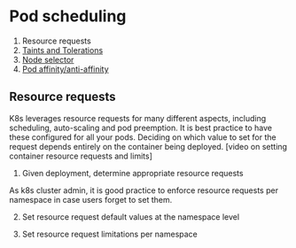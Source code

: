 # Pod scheduling

1. Resource requests
2. [Taints and Tolerations](https://kubernetes.io/docs/concepts/configuration/taint-and-toleration/)
3. [Node selector](https://kubernetes.io/docs/concepts/configuration/assign-pod-node/#nodeselector)
4. [Pod affinity/anti-affinity](https://docs.openshift.com/container-platform/3.6/admin_guide/scheduling/pod_affinity.html)


## Resource requests

K8s leverages resource requests for many different aspects, including scheduling, auto-scaling and pod preemption. It is best practice to have these configured for all your pods. Deciding on which value to set for the request depends entirely on the container being deployed. [video on setting container resource requests and limits]

1. Given deployment, determine appropriate resource requests

As k8s cluster admin, it is good practice to enforce resource requests per namespace in case users forget to set them.

2. Set resource request default values at the namespace level

3. Set resource request limitations per namespace
